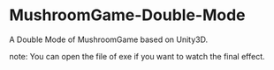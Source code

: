 # MushroomGame-Double-Mode
A Double Mode of MushroomGame based on Unity3D.

note:
You can open the file of exe if you want to watch the final effect.
